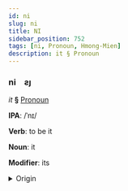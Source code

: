 ```yaml
---
id: ni
slug: ni
title: NI
sidebar_position: 752
tags: [ni, Pronoun, Hmong-Mien]
description: it § Pronoun
---
```


### ni&emsp;<span kind="abugida">ƨȷ</span>

*it* **§** [Pronoun](../../tags/Pronoun)

**IPA**: /ˈnɪ/

**Verb**: to be it

**Noun**: it

**Modifier**: its

<details>
    <summary>Origin</summary>
    Hmong, White nws /nɨ˩/<br/>
    <em>Hmong-Mien Language Family</em>
</details>